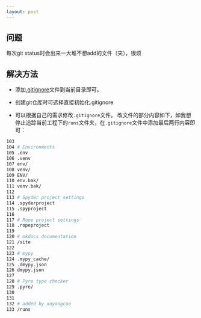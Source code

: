 ```yaml
---
layout: post
---
```


## 问题

每次git status时会出来一大堆不想add的文件（夹），很烦

## 解决方法

- 添加[.gitignore]([https://github.com/github/gitignore](https://github.com/github/gitignore)
)文件到当前目录即可。 

- 创建git仓库时可选择直接初始化.gitignore

- 可以根据自己的需求修改`.gitignore`文件。 改文件的部分内容如下，如我想停止追踪当前工程下的`runs`文件夹，在`.gitignore`文件中添加最后两行内容即可：

```bash
103
104 # Environments
105 .env
106 .venv
107 env/
108 venv/
109 ENV/
110 env.bak/
111 venv.bak/
112
113 # Spyder project settings
114 .spyderproject
115 .spyproject
116
117 # Rope project settings
118 .ropeproject
119
120 # mkdocs documentation
121 /site
122
123 # mypy
124 .mypy_cache/
125 .dmypy.json
126 dmypy.json
127
128 # Pyre type checker
129 .pyre/
130
131
132 # added by xuyangcao
133 /runs
```
